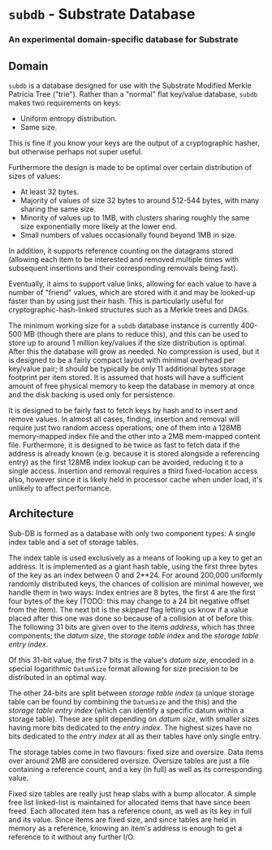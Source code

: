 # `subdb` - Substrate Database
### An experimental domain-specific database for Substrate

## Domain

`subdb` is a database designed for use with the Substrate Modified Merkle Patricia Tree ("trie"). Rather than a "normal" flat key/value database, `subdb` makes two requirements on keys:

- Uniform entropy distribution.
- Same size.

This is fine if you know your keys are the output of a cryptographic hasher, but otherwise perhaps not super useful.

Furthermore the design is made to be optimal over certain distribution of sizes of values:

- At least 32 bytes.
- Majority of values of size 32 bytes to around 512-544 bytes, with many sharing the same size.
- Minority of values up to 1MB, with clusters sharing roughly the same size exponentially more likely at the lower end.
- Small numbers of values occasionally found beyond 1MB in size. 

In addition, it supports reference counting on the datagrams stored (allowing each item to be interested and removed multiple times with subsequent insertions and their corresponding removals being fast).

Eventually, it aims to support value links, allowing for each value to have a number of "friend" values, which are stored with it and may be looked-up faster than by using just their hash. This is particularly useful for cryptographic-hash-linked structures such as a Merkle trees and DAGs.

The minimum working size for a `subdb` database instance is currently 400-500 MB (though there are plans to reduce this), and this can be used to store up to around 1 million key/values if the size distribution is optimal. After this the database will grow as needed. No compression is used, but it is designed to be a fairly compact layout with minimal overhead per key/value pair; it should be typically be only 11 additional bytes storage footprint per item stored. It is assumed that hosts will have a sufficient amount of free physical memory to keep the database in memory at once and the disk backing is used only for persistence.

It is designed to be fairly fast to fetch keys by hash and to insert and remove values. In almost all cases, finding, insertion and removal will require just two random access operations; one of them into a 128MB memory-mapped index file and the other into a 2MB mem-mapped content file. Furthermore, it is designed to be twice as fast to fetch data if the address is already known (e.g. because it is stored alongside a referencing entry) as the first 128MB index lookup can be avoided, reducing it to a single access. Insertion and removal requires a third fixed-location access also, however since it is likely held in processor cache when under load, it's unlikely to affect performance.

## Architecture

Sub-DB is formed as a database with only two component types: A single index table and a set of storage tables.

The index table is used exclusively as a means of looking up a key to get an address. It is implemented as a giant hash table, using the first three bytes of the key as an index between 0 and 2**24. For around 200,000 uniformly randomly distributed keys, the chances of collision are minimal however, we handle them in two ways: 
 Index entries are 8 bytes, the first 4 are the first four bytes of the key (TODO: this may change to a 24 bit negative offset from the item). The next bit is the *skipped* flag letting us know if a value placed after this one was done so because of a collision at of before this. The following 31 bits are given over to the items *address*, which has three components; the *datum size*, the *storage table index* and the *storage table entry index*.
 
 Of this 31-bit value, the first 7 bits is the value's *datum size*, encoded in a special logarithmic `DatumSize` format allowing for size precision to be distributed in an optimal way.
 
 The other 24-bits are split between *storage table index* (a unique storage table can be found by combining the `DatumSize` and the this) and the *storage table entry index* (which can identify a specific datum within a storage table). These are split depending on *datum size*, with smaller sizes having more bits dedicated to the *entry index*. The highest sizes have no bits dedicated to the *entry index* at all as their tables have only  single entry. 
 
 The storage tables come in two flavours: fixed size and oversize. Data items over around 2MB are considered oversize. Oversize tables are just a file containing a reference count, and a key (in full) as well as its corresponding value.
 
 Fixed size tables are really just heap slabs with a bump allocator. A simple free list linked-list is maintained for allocated items that have since been freed. Each allocated item has a reference count, as well as its key in full and its value. Since items are fixed size, and since tables are held in memory as a reference, knowing an item's address is enough to get a reference to it without any further I/O.
  